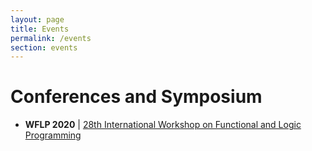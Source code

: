 ```yaml
---
layout: page
title: Events
permalink: /events
section: events
---
```


# Conferences and Symposium

- **WFLP 2020** | [28th International Workshop on Functional and Logic Programming](http://helm.cs.unibo.it/wflp2020/)
